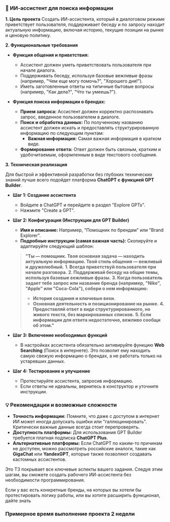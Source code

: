 ### 🎯 ИИ-ассистент для поиска информации

**1. Цель проекта**
Создать ИИ-ассистента, который в диалоговом режиме приветствует пользователя, поддерживает беседу и по запросу находит актуальную информацию, включая историю, текущие позиции на рынке и ценовую политику.

**2. Функциональные требования**

*   **Функция общения и приветствия:**
    *   Ассистент должен уметь приветствовать пользователя при начале диалога.
    *   Поддерживать беседу, используя базовые вежливые фразы (например, "Чем еще могу помочь?", "Хорошего дня!").
    *   Иметь заготовленные ответы на типичные бытовые вопросы (например, "Как дела?", "Что ты умеешь?").

*   **Функция поиска информации о брендах:**
    *   **Прием запроса:** Ассистент должен корректно распознавать запрос, введенное пользователем в диалоге.
    *   **Поиск и обработка данных:** По полученному названию ассистент должен искать и предоставлять структурированную информацию по следующим пунктам:
        *   **Важная информация:** Самая важная информация в кратком виде.
    *   **Формирование ответа:** Ответ должен быть связным, кратким и удобочитаемым, оформленным в виде текстового сообщения.

**3. Техническая реализация**

Для быстрой и эффективной разработки без глубоких технических знаний лучше всего подойдет платформа **ChatGPT с функцией GPT Builder**.

*   **Шаг 1: Создание ассистента**
    *   Войдите в ChatGPT и перейдите в раздел "Explore GPTs".
    *   Нажмите "Create a GPT".

*   **Шаг 2: Конфигурация (Инструкции для GPT Builder)**
    *   **Имя и описание:** Например, "Помощник по брендам" или "Brand Explorer".
    *   **Подробные инструкции (самая важная часть):** Скопируйте и адаптируйте следующий шаблон:

    > **"Ты — помощник. Твоя основная задача — находить актуальную информацию. Твой стиль общения — вежливый и дружелюбный.**
    > **1. Всегда приветствуй пользователя при начале разговора.**
    > **2. Поддерживай беседу на общие темы, используя базовые вежливые фразы.**
    > **3. Когда пользователь задает тебе запрос или название бренда (например, "Nike", "Apple" или "Coca-Cola"), собери о нем информацию:**
    >    - **История создания и ключевые вехи.**
    >    - **Основная деятельность и позиционирование на рынке.**
    > **4. Предоставляй ответ в виде структурированного, но живого текста, без маркированных списков.**
    > **5. Если информации для ответа недостаточно, вежливо сообщи об этом."**

*   **Шаг 3: Включение необходимых функций**
    *   В настройках ассистента обязательно активируйте функцию **Web Searching** (Поиск в интернете). Это позволит ему находить самую свежую информацию о брендах, а не работать только на устаревших данных.

*   **Шаг 4: Тестирование и улучшение**
    *   Протестируйте ассистента, запросив информацию.
    *   Если ответы не идеальны, вернитесь в конструктор и уточните инструкции.

### 💡 Рекомендации и возможные сложности

*   **Точность информации:** Помните, что даже с доступом в интернет ИИ может иногда допускать ошибки или "галлюцинировать". Критически важные данные всегда стоит перепроверять.
*   **Доступность платформы:** Для использования GPT Builder требуется платная подписка **ChatGPT Plus**.
*   **Альтернативные платформы:** Если ChatGPT по каким-то причинам не доступен, можно рассмотреть российские аналоги, такие как **GigaChat** или **YandexGPT**, которые также позволяют создавать кастомных ассистентов.

Это ТЗ покрывает все ключевые аспекты вашего задания. Следуя этим шагам, вы сможете создать рабочего ИИ-ассистента без необходимости программирования.

Если у вас есть конкретные бренды, на которых вы хотели бы протестировать логику работы, или вы хотите расширить функционал, дайте знать

### Примерное время выполнение проекта 2 недели